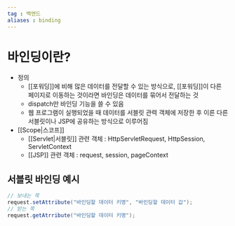 ```yaml
---
tag : 백엔드
aliases : binding
---
```


# 바인딩이란?
- 정의
	- [[포워딩]]에 비해 많은 데이터를 전달할 수 있는 방식으로, [[포워딩]]이 다른 페이지로 이동하는 것이라면 바인딩은 데이터를 묶어서 전달하는 것
	- dispatch만 바인딩 기능을 쓸 수 있음
	- 웹 프로그램이 실행되었을 때 데이터를 서블릿 관력 객체에 저장한 후 이른 다른 서블릿이나 JSP에 공유하는 방식으로 이루어짐
- [[Scope|스코프]]
	- [[Servlet|서블릿]] 관련 객체 : HttpServletRequest, HttpSession, ServletContext 
	- [[JSP]] 관련 객체 : request, session, pageContext

## 서블릿 바인딩 예시
```java
// 보내는 쪽
request.setAttribute("바인딩할 데이터 키명", "바인딩할 데이터 값");
// 받는 쪽
request.getAtrribute("바인딩할 데이터 키명");
```
